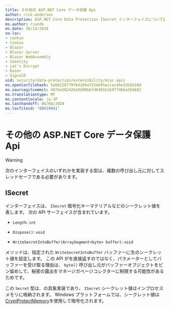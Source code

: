 ```yaml
---
title: その他の ASP.NET Core データ保護 Api
author: rick-anderson
description: ASP.NET Core Data Protection ISecret インターフェイスについて説明します。
ms.author: riande
ms.date: 10/14/2016
no-loc:
- cookie
- Cookie
- Blazor
- Blazor Server
- Blazor WebAssembly
- Identity
- Let's Encrypt
- Razor
- SignalR
uid: security/data-protection/extensibility/misc-apis
ms.openlocfilehash: 5ab8226779fb4209a7254b95eccac4be2d26b10d
ms.sourcegitcommit: 497be502426e9d90bb7d0401b1b9f74b6a384682
ms.translationtype: MT
ms.contentlocale: ja-JP
ms.lasthandoff: 08/08/2020
ms.locfileid: "88019041"
---
```

# <a name="miscellaneous-aspnet-core-data-protection-apis"></a>その他の ASP.NET Core データ保護 Api

<a name="data-protection-extensibility-mics-apis"></a>

>[!WARNING]
> 次のインターフェイスのいずれかを実装する型は、複数の呼び出し元に対してスレッドセーフである必要があります。

## <a name="isecret"></a>ISecret

インターフェイスは、 `ISecret` 暗号化キーマテリアルなどのシークレット値を表します。 次の API サーフェイスが含まれています。

* `Length`: `int`

* `Dispose()`: `void`

* `WriteSecretIntoBuffer(ArraySegment<byte> buffer)`: `void`

メソッドは、指定された `WriteSecretIntoBuffer` バッファーに生のシークレット値を設定します。 この API がを直接返すのではなく、パラメーターとしてバッファーを受け取る理由は、 `byte[]` 呼び出し元がバッファーオブジェクトをピン留めして、秘密の露出をマネージガベージコレクターに制限する可能性があるためです。

この `Secret` 型は、の具象実装であり、 `ISecret` シークレット値はインプロセスメモリに格納されます。 Windows プラットフォームでは、シークレット値は[CryptProtectMemory](/windows/win32/api/dpapi/nf-dpapi-cryptprotectmemory)を使用して暗号化されます。
